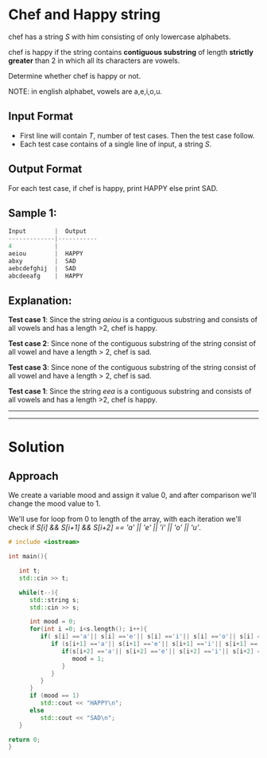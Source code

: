 # Chef and Happy string

chef has a string *S* with him consisting of only lowercase alphabets.

chef is happy if the string contains **contiguous substring** of length **strictly greater** than 2 in which all its characters are vowels.

Determine whether chef is happy or not.

NOTE: in english alphabet, vowels are a,e,i,o,u.

## Input Format

* First line will contain *T*, number of test cases. Then the test case follow.
* Each test case contains of a single line of input, a string *S*.

## Output Format

For each test case, if chef is happy, print HAPPY else print SAD.

## Sample 1:

```cpp
Input        |  Output
-------------|-----------
4            |          
aeiou        |  HAPPY
abxy         |  SAD
aebcdefghij  |  SAD
abcdeeafg    |  HAPPY
```

## Explanation:

**Test case 1**: Since the string *aeiou* is a contiguous substring and consists of all vowels and has a length >2, chef is happy.

**Test case 2**: Since none of the contiguous substring of the string consist of all vowel and have a length > 2, chef is sad.


**Test case 3**: Since none of the contiguous substring of the string consist of all vowel and have a length > 2, chef is sad.


**Test case 1**: Since the string *eea* is a contiguous substring and consists of all vowels and has a length >2, chef is happy.

-----------------------
-----------------------

# Solution

## Approach

We create a variable mood and assign it value 0, and after comparison we'll change the mood value to 1.

We'll use for loop from 0 to length of the array, with each iteration we'll check if *S[i] && S[i+1] && S[i+2] == 'a' || 'e' || 'i' || 'o' || 'u'*.

```cpp
# include <iostream>

int main(){

   int t;
   std::cin >> t;

   while(t--){
      std::string s;
      std::cin >> s;

      int mood = 0;
      for(int i =0; i<s.length(); i++){
         if( s[i] =='a'|| s[i] =='e'|| s[i] =='i'|| s[i] =='o'|| s[i] =='u'){
            if (s[i+1] =='a'|| s[i+1] =='e'|| s[i+1] =='i'|| s[i+1] =='o'|| s[i+1] =='u'){
               if(s[i+2] =='a'|| s[i+2] =='e'|| s[i+2] =='i'|| s[i+2] =='o'|| s[i+2] =='u'){
                  mood = 1;
               }
            }
         } 
      }
      if (mood == 1)
         std::cout << "HAPPY\n";
      else
         std::cout << "SAD\n";
   }

return 0;
}
```